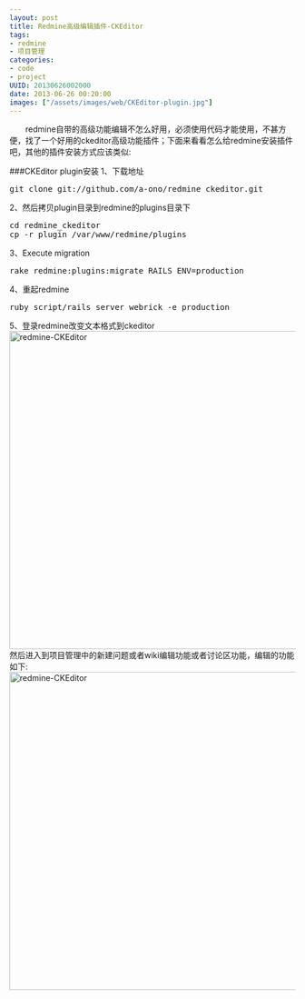 ```yaml
---
layout: post
title: Redmine高级编辑插件-CKEditor
tags: 
- redmine
- 项目管理
categories:
- code
- project
UUID: 20130626002000
date: 2013-06-26 00:20:00
images: ["/assets/images/web/CKEditor-plugin.jpg"]
---
```


 　　redmine自带的高级功能编辑不怎么好用，必须使用代码才能使用，不甚方便，找了一个好用的ckeditor高级功能插件；下面来看看怎么给redmine安装插件吧，其他的插件安装方式应该类似:

###CKEditor plugin安装
1、下载地址
<pre id="bash">
git clone git://github.com/a-ono/redmine_ckeditor.git
</pre>

2、然后拷贝plugin目录到redmine的plugins目录下
<pre id="bash">
cd redmine_ckeditor
cp -r plugin /var/www/redmine/plugins
</pre>

3、Execute migration
<pre id="bash">
rake redmine:plugins:migrate RAILS_ENV=production
</pre>

4、重起redmine
<pre id="bash">
ruby script/rails server webrick -e production
</pre>

5、登录redmine改变文本格式到ckeditor
<a href="{{site.static_url}}/assets/images/web/redmine-CKEditor.jpg" alt="redmine-CKEditor" rel="prettyPhoto[{{page.UUID}}]">
  <img src="{{site.static_url}}/assets/images/web/redmine-CKEditor.jpg" width="560px"  alt="redmine-CKEditor" />
</a>
然后进入到项目管理中的新建问题或者wiki编辑功能或者讨论区功能，编辑的功能如下:<br>
<a href="{{site.static_url}}/assets/images/web/CKEditor-plugin.jpg" alt="redmine-CKEditor" rel="prettyPhoto[{{page.UUID}}]">
  <img src="{{site.static_url}}/assets/images/web/CKEditor-plugin.jpg" width="560px"  alt="redmine-CKEditor" />
</a>



